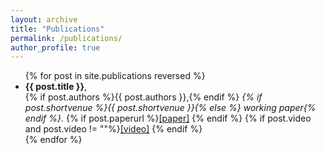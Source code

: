 ```yaml
---
layout: archive
title: "Publications"
permalink: /publications/
author_profile: true
---
```




<ul>
{% for post in site.publications reversed %}
  <li> <b>{{ post.title }}</b>,<br>
       {% if post.authors %}{{ post.authors }},{% endif %}
       <i>{% if post.shortvenue %}{{ post.shortvenue }}{% else %} working paper{% endif %}</i>. 
    {% if post.paperurl %}<a href='{{ post.paperurl }}'>[paper]</a> {% endif %}
    {% if post.video and post.video != ""%}<a href='{{ post.video }}'>[video]</a> {% endif %} </li>
{% endfor %}
</ul>





<!---
# {% for post in site.publications reversed %}
#  {% include archive-single-publication-line.html %}
# {% endfor %}
--->
